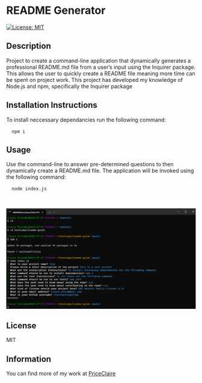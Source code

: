 # README Generator
[![License: MIT](https://img.shields.io/badge/License-MIT-yellow.svg)](https://opensource.org/licenses/MIT)

## Description
Project to create a command-line application that dynamically generates a professional README.md file from a user’s input using the Inquirer package. This allows the user to quickly create a README file meaning more time can be spent on project work. This project has developed my knowledge of Node.js and npm, specifically the Inquirer package


## Installation Instructions
To install neccessary dependancies run the following command:

      npm i
  
## Usage
Use the command-line to answer pre-determined questions to then dynamically create a README.md file. The application will be invoked using the following command:

      node index.js


<p>&nbsp;</p>

![screenshot](assets/screenshot_image-1.png)

## License
MIT

## Information
You can find more of my work at [PriceClaire](https://github.com/priceclaire)
